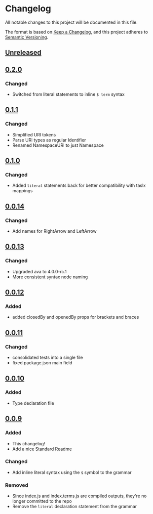 # Changelog

All notable changes to this project will be documented in this file.

The format is based on [Keep a Changelog](https://keepachangelog.com/en/1.0.0/), and this project adheres to [Semantic Versioning](https://semver.org/spec/v2.0.0.html).

## [Unreleased]

## [0.2.0]

### Changed

- Switched from literal statements to inline `$ term` syntax

## [0.1.1]

### Changed

- Simplified URI tokens
- Parse URI types as regular Identifier
- Renamed NamespaceURI to just Namespace

## [0.1.0]

### Changed

- Added `literal` statements back for better compatibility with taslx mappings

## [0.0.14]

### Changed

- Add names for RightArrow and LeftArrow

## [0.0.13]

### Changed

- Upgraded ava to 4.0.0-rc.1
- More consistent syntax node naming

## [0.0.12]

### Added

- added closedBy and openedBy props for brackets and braces

## [0.0.11]

### Changed

- consolidated tests into a single file
- fixed package.json main field

## [0.0.10]

### Added

- Type declaration file

## [0.0.9]

### Added

- This changelog!
- Add a nice Standard Readme

### Changed

- Add inline literal syntax using the `$` symbol to the grammar

### Removed

- Since index.js and index.terms.js are compiled outputs, they're no longer committed to the repo
- Remove the `literal` declaration statement from the grammar

[unreleased]: https://github.com/underlay/lezer-tasl/compare/v0.2.0...HEAD
[0.2.0]: https://github.com/underlay/lezer-tasl/compare/v0.2.0
[0.1.1]: https://github.com/underlay/lezer-tasl/compare/v0.1.1
[0.1.0]: https://github.com/underlay/lezer-tasl/compare/v0.1.0
[0.0.14]: https://github.com/underlay/lezer-tasl/compare/v0.0.14
[0.0.13]: https://github.com/underlay/lezer-tasl/compare/v0.0.13
[0.0.12]: https://github.com/underlay/lezer-tasl/compare/v0.0.12
[0.0.11]: https://github.com/underlay/lezer-tasl/compare/v0.0.11
[0.0.10]: https://github.com/underlay/lezer-tasl/compare/v0.0.10
[0.0.9]: https://github.com/underlay/lezer-tasl/compare/v0.0.9

